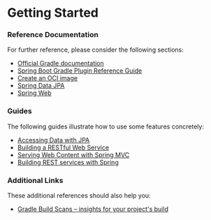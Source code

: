 # Getting Started

### Reference Documentation
For further reference, please consider the following sections:

* [Official Gradle documentation](https://docs.gradle.org)
* [Spring Boot Gradle Plugin Reference Guide](https://docs.spring.io/spring-boot/docs/2.7.6-SNAPSHOT/gradle-plugin/reference/html/)
* [Create an OCI image](https://docs.spring.io/spring-boot/docs/2.7.6-SNAPSHOT/gradle-plugin/reference/html/#build-image)
* [Spring Data JPA](https://docs.spring.io/spring-boot/docs/2.7.6-SNAPSHOT/reference/htmlsingle/#data.sql.jpa-and-spring-data)
* [Spring Web](https://docs.spring.io/spring-boot/docs/2.7.6-SNAPSHOT/reference/htmlsingle/#web)

### Guides
The following guides illustrate how to use some features concretely:

* [Accessing Data with JPA](https://spring.io/guides/gs/accessing-data-jpa/)
* [Building a RESTful Web Service](https://spring.io/guides/gs/rest-service/)
* [Serving Web Content with Spring MVC](https://spring.io/guides/gs/serving-web-content/)
* [Building REST services with Spring](https://spring.io/guides/tutorials/rest/)

### Additional Links
These additional references should also help you:

* [Gradle Build Scans – insights for your project's build](https://scans.gradle.com#gradle)

